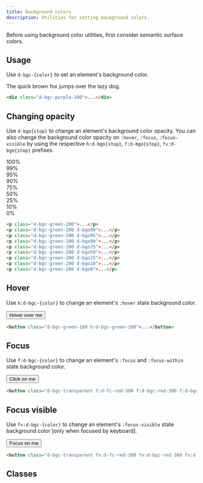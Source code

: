 ```yaml
---
title: Background colors
description: Utilities for setting background colors.
---
```


<aside class="d-notice d-notice--warning d-mt24 d-wmx100p" role="status" aria-hidden="false">
  <div class="d-notice__icon">
    <dt-icon name="alert-triangle"></dt-icon>
  </div>
  <div class="d-notice__content d-stack4">
    <p class="d-notice__message">
      Before using background color utilities, first consider <router-link class="d-link d-link--muted" to="/design/colors/#surface">semantic surface colors</router-link>.
    </p>
  </div>
</aside>

## Usage

Use `d-bgc-{color}` to set an element's background color.

<code-well-header class="d-d-flex d-jc-center d-fd-column d-p24 d-bgc-purple-100 d-bgo50 d-w100p d-hmn102" custom>
  <div class="d-fs-200 d-p16 d-bar4 d-bgc-purple-300">The quick brown fox jumps over the lazy dog.</div>
</code-well-header>

```html
<div class="d-bgc-purple-300">...</div>
```

## Changing opacity

Use `d-bgo{stop}` to change an element's background color opacity. You can also change the background color opacity on `:hover`, `:focus`, `:focus-visible` by using the respective `h:d-bgo{stop}`, `f:d-bgo{stop}`, `fv:d-bgo{stop}` prefixes.

<code-well-header class="d-d-flex d-jc-center d-fd-column d-p24 d-bgc-green-100 d-bgo50 d-w100p d-hmn102 d-stack8" custom>
  <div class="d-fl-center d-p16 d-bgc-green-200 d-bar4 d-fs-300 d-fw-bold">100%</div>
  <div class="d-fl-center d-p16 d-bgc-green-200 d-bgo99 d-bar4 d-fs-300 d-fw-bold">99%</div>
  <div class="d-fl-center d-p16 d-bgc-green-200 d-bgo95 d-bar4 d-fs-300 d-fw-bold">95%</div>
  <div class="d-fl-center d-p16 d-bgc-green-200 d-bgo90 d-bar4 d-fs-300 d-fw-bold">90%</div>
  <div class="d-fl-center d-p16 d-bgc-green-200 d-bgo75 d-bar4 d-fs-300 d-fw-bold">75%</div>
  <div class="d-fl-center d-p16 d-bgc-green-200 d-bgo50 d-bar4 d-fs-300 d-fw-bold">50%</div>
  <div class="d-fl-center d-p16 d-bgc-green-200 d-bgo25 d-bar4 d-fs-300 d-fw-bold">25%</div>
  <div class="d-fl-center d-p16 d-bgc-green-200 d-bgo10 d-bar4 d-fs-300 d-fw-bold">10%</div>
  <div class="d-fl-center d-p16 d-bgc-green-200 d-bgo0 d-bar4 d-fs-300 d-fw-bold">0%</div>
</code-well-header>

```html
<p class="d-bgc-green-200">...</p>
<p class="d-bgc-green-200 d-bgo99">...</p>
<p class="d-bgc-green-200 d-bgo95">...</p>
<p class="d-bgc-green-200 d-bgo90">...</p>
<p class="d-bgc-green-200 d-bgo75">...</p>
<p class="d-bgc-green-200 d-bgo50">...</p>
<p class="d-bgc-green-200 d-bgo25">...</p>
<p class="d-bgc-green-200 d-bgo10">...</p>
<p class="d-bgc-green-200 d-bgo0">...</p>
```

## Hover

Use `h:d-bgc-{color}` to change an element's `:hover` state background color.

<code-well-header class="d-fl-center d-p24 d-bgc-green-100 d-bgo50 d-w100p d-hmn102" custom>
  <button type="button" class="d-p16 d-bar4 d-fs-200 d-bgc-green-100 h:d-bgc-green-200 d-ba d-bc-transparent">Hover over me</button>
</code-well-header>

```html
<button class="d-bgc-green-100 h:d-bgc-green-200">...</button>
```

## Focus

Use `f:d-bgc-{color}` to change an element's `:focus` and `:focus-within` state background color.

<code-well-header class="d-fl-center d-bgc-red-100 d-p24 d-bgc-black-200 d-w100p d-hmn102" custom>
  <button class="d-p16 d-bar4 d-fs-200 d-fc-black-800 d-bgc-transparent f:d-fc-red-300 f:d-bgc-red-300 f:d-bgo25 d-ba d-bc-transparent">Click on me</button>
</code-well-header>

```html
<button class="d-bgc-transparent f:d-fc-red-300 f:d-bgc-red-300 f:d-bgo25">...</button>
```

## Focus visible

Use `fv:d-bgc-{color}` to change an element's `:focus-visible` state background color [only when focused by keyboard].

<code-well-header class="d-fl-center d-bgc-red-100 d-p24 d-bgc-black-200 d-w100p d-hmn102" custom>
  <button class="d-p16 d-bar4 d-fs-200 d-fc-black-800 d-bgc-transparent fv:d-fc-red-300 fv:d-bgc-red-300 fv:d-bgo25 d-ba d-bc-transparent">Focus on me</button>
</code-well-header>

```html
<button class="d-bgc-transparent fv:d-fc-red-300 fv:d-bgc-red-300 fv:d-bgo25">...</button>
```

<script setup>
  import { base as baseColors} from '@data/colors.json';
</script>

## Classes

<div class="d-h464 d-of-y-scroll d-bb d-bc-black-200">
  <utility-class-table>
    <template #content>
      <tbody>
        <tr>
            <th scope="row" class="d-code--sm d-fc-purple-400">.d-bgc-primary</th>
            <td>
                <div class="d-d-flex d-jc-space-between d-ai-center">
                    <div class="d-fl-grow1 d-code--sm">
                        --bgo: 100%;<br/>
                        background-color: hsla(var(--dt-color-neutral-white-h) var(--dt-color-neutral-white-s) var(--dt-color-neutral-white-l) / var(--bgo)) !important;
                    </div>
                    <div class="d-fl-shrink0 d-m4 d-ml16 d-h42 d-w42 d-bar-circle d-bgc-primary d-ba d-bc-black-200"></div>
                </div>
            </td>
        </tr>
        <tr>
            <th scope="row" class="d-code--sm d-fc-purple-400">.d-bgc-secondary</th>
            <td>
                <div class="d-d-flex d-jc-space-between d-ai-center">
                    <div class="d-fl-grow1 d-code--sm">
                        --bgo: 100%;<br/>
                        background-color: hsla(var(--dt-color-black-100-h) var(--dt-color-black-100-s) var(--dt-color-black-100-l) / var(--bgo)) !important;
                    </div>
                    <div class="d-fl-shrink0 d-m4 d-ml16 d-h42 d-w42 d-bar-circle d-bgc-secondary d-ba d-bc-black-200"></div>
                </div>
            </td>
        </tr>
        <tr>
            <th scope="row" class="d-code--sm d-fc-purple-400">.d-bgc-moderate</th>
            <td>
                <div class="d-d-flex d-jc-space-between d-ai-center">
                    <div class="d-fl-grow1 d-code--sm">
                        --bgo: 100%;<br/>
                        background-color: hsla(var(--dt-color-black-200-h) var(--dt-color-black-200-s) var(--dt-color-black-200-l) / var(--bgo)) !important;
                    </div>
                    <div class="d-fl-shrink0 d-m4 d-ml16 d-h42 d-w42 d-bar-circle d-bgc-moderate d-ba d-bc-black-200"></div>
                </div>
            </td>
        </tr>
        <tr>
            <th scope="row" class="d-code--sm d-fc-purple-400">.d-bgc-bold</th>
            <td>
                <div class="d-d-flex d-jc-space-between d-ai-center">
                    <div class="d-fl-grow1 d-code--sm">
                        --bgo: 100%;<br/>
                        border-color: hsla(var(--dt-color-black-200-h) var(--dt-color-black-200-s) var(--dt-color-black-200-l) / var(--bco)) !important;
                    </div>
                    <div class="d-fl-shrink0 d-m4 d-ml16 d-h42 d-w42 d-bar-circle d-bgc-bold d-ba d-bc-black-200"></div>
                </div>
            </td>
        </tr>
        <tr>
            <th scope="row" class="d-code--sm d-fc-purple-400">.d-bgc-strong</th>
            <td>
                <div class="d-d-flex d-jc-space-between d-ai-center">
                    <div class="d-fl-grow1 d-code--sm">
                        --bgo: 100%;<br/>
                        border-color: hsla(var(--dt-color-black-200-h) var(--dt-color-black-200-s) var(--dt-color-black-200-l) / var(--bco)) !important;
                    </div>
                    <div class="d-fl-shrink0 d-m4 d-ml16 d-h42 d-w42 d-bar-circle d-bgc-strong d-ba d-bc-black-200"></div>
                </div>
            </td>
        </tr>
        <tr>
            <th scope="row" class="d-code--sm d-fc-purple-400">.d-bgc-contrast</th>
            <td>
                <div class="d-d-flex d-jc-space-between d-ai-center">
                    <div class="d-fl-grow1 d-code--sm">
                        --bgo: 100%;<br/>
                        background-color: hsla(var(--dt-color-black-800-h) var(--dt-color-black-800-s) var(--dt-color-black-800-l) / var(--bgo)) !important;
                    </div>
                    <div class="d-fl-shrink0 d-m4 d-ml16 d-h42 d-w42 d-bar-circle d-bgc-contrast d-ba d-bc-black-200"></div>
                </div>
            </td>
        </tr>
      </tbody>
      <tbody>
        <tr>
            <th scope="row" class="d-code--sm d-fc-purple-400">.d-bgc-critical</th>
            <td>
                <div class="d-d-flex d-jc-space-between d-ai-center">
                    <div class="d-fl-grow1 d-code--sm">
                        --bgo: 100%;<br/>
                        background-color: hsla(var(--dt-color-red-100-h) var(--dt-color-red-100-s) var(--dt-color-red-100-l) / var(--bgo)) !important;
                    </div>
                    <div class="d-fl-shrink0 d-m4 d-ml16 d-h42 d-w42 d-bar-circle d-bgc-critical d-ba d-bc-black-100"></div>
                </div>
            </td>
        </tr>
        <tr>
            <th scope="row" class="d-code--sm d-fc-purple-400">.d-bgc-success</th>
            <td>
                <div class="d-d-flex d-jc-space-between d-ai-center">
                    <div class="d-fl-grow1 d-code--sm">
                        --bgo: 100%;<br/>
                        background-color: hsla(var(--dt-color-green-100-h) var(--dt-color-green-100-s) var(--dt-color-green-100-l) / var(--bgo)) !important;
                    </div>
                    <div class="d-fl-shrink0 d-m4 d-ml16 d-h42 d-w42 d-bar-circle d-bgc-success d-ba d-bc-black-100"></div>
                </div>
            </td>
        </tr>
        <tr>
            <th scope="row" class="d-code--sm d-fc-purple-400">.d-bgc-warning</th>
            <td>
                <div class="d-d-flex d-jc-space-between d-ai-center">
                    <div class="d-fl-grow1 d-code--sm">
                        --bgo: 100%;<br/>
                        background-color: hsla(var(--dt-color-gold-100-h) var(--dt-color-gold-100-s) var(--dt-color-gold-100-l) / var(--bgo)) !important;
                    </div>
                    <div class="d-fl-shrink0 d-m4 d-ml16 d-h42 d-w42 d-bar-circle d-bgc-warning d-ba d-bc-black-100"></div>
                </div>
            </td>
        </tr>
        <tr>
            <th scope="row" class="d-code--sm d-fc-purple-400">.d-bgc-info</th>
            <td>
                <div class="d-d-flex d-jc-space-between d-ai-center">
                    <div class="d-fl-grow1 d-code--sm">
                        --bgo: 100%;<br/>
                        background-color: hsla(var(--dt-color-blue-100-h) var(--dt-color-blue-100-s) var(--dt-color-blue-100-l) / var(--bgo)) !important;
                    </div>
                    <div class="d-fl-shrink0 d-m4 d-ml16 d-h42 d-w42 d-bar-circle d-bgc-info d-ba d-bc-black-100"></div>
                </div>
            </td>
        </tr>
      </tbody>
      <tbody>
          <tr>
              <th scope="row" class="d-code--sm d-fc-purple-400">.d-bgc-transparent</th>
              <td>
                  <div class="d-d-flex d-jc-space-between d-ai-center">
                      <div class="d-fl-grow1 d-code--sm">
                          background-color: transparent !important;
                      </div>
                      <div class="d-fl-shrink0 d-m4 d-ml16 d-h42 d-w42 d-bar-circle d-bgc-transparent d-ba d-bc-black-100"></div>
                  </div>
              </td>
          </tr>
          <tr>
              <th scope="row" class="d-code--sm d-fc-purple-400">.d-bgc-unset</th>
              <td>
                  <div class="d-d-flex d-jc-space-between d-ai-center">
                      <div class="d-fl-grow1 d-code--sm">
                          background-color: unset !important;
                      </div>
                      <div class="d-fl-shrink0 d-m4 d-ml16 d-h42 d-w42 d-bar-circle d-bgc-unset d-ba d-bc-black-100"></div>
                  </div>
              </td>
          </tr>
          <tr>
              <th scope="row" class="d-code--sm d-fc-purple-400">.d-bgc-neutral-white</th>
              <td>
                  <div class="d-d-flex d-jc-space-between d-ai-center">
                      <div class="d-fl-grow1 d-code--sm">
                          --bgo: 100%;<br/>
                          background-color: hsla(var(--dt-color-neutral-white-h) var(--dt-color-neutral-white-s) var(--dt-color-neutral-white-l) / var(--bgo)) !important;
                      </div>
                      <div class="d-fl-shrink0 d-m4 d-ml16 d-h42 d-w42 d-bar-circle d-bgc-neutral-white d-ba d-bc-black-100"></div>
                  </div>
              </td>
          </tr>
      </tbody>
      <tbody v-for="{ color, stops } in baseColors">
        <tr v-for="{ stop } in stops">
            <th scope="row" class="d-code--sm d-fc-purple-400">.d-bgc-{{ color }}-{{ stop }}</th>
            <td>
                <div class="d-d-flex d-jc-space-between d-ai-center">
                    <div class="d-fl-grow1 d-code--sm">
                        --bgo: 100%;<br/>
                        background-color: hsla(var(--{{ color }}-{{ stop }}-h) var(--{{ color }}-{{ stop }}-s) var(--{{ color }}-{{ stop }}-l) / var(--bgo)) !important;
                    </div>
                    <div
                      class="d-fl-shrink0 d-m4 d-ml16 d-h42 d-w42 d-bar-circle d-ba d-bc-black-100"
                      :class="`d-bgc-${color}-${stop}`"
                    />
                </div>
            </td>
        </tr>
      </tbody>
    </template>
  </utility-class-table>
</div>
